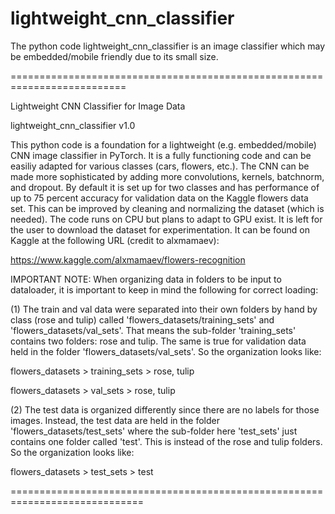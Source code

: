 # lightweight_cnn_classifier

The python code lightweight_cnn_classifier is an image classifier which may be embedded/mobile friendly due to its small size.

==========================================================================

Lightweight CNN Classifier for Image Data


lightweight_cnn_classifier v1.0

This python code is a foundation for a lightweight (e.g. embedded/mobile)  
CNN image classifier in PyTorch. It is a fully functioning code and can be
easiliy adapted for various classes (cars, flowers, etc.). The CNN can be
made more sophisticated by adding more convolutions, kernels, batchnorm, 
and dropout. By default it is set up for two classes and has performance of
up to 75 percent accuracy for validation data on the Kaggle flowers data set. 
This can be improved by cleaning and normalizing the dataset (which is 
needed). The code runs on CPU but plans to adapt to GPU exist. It is left 
for the user to download the dataset for experimentation. It can be 
found on Kaggle at the following URL (credit to alxmamaev):

https://www.kaggle.com/alxmamaev/flowers-recognition


IMPORTANT NOTE:
When organizing data in folders to be input to dataloader, 
it is important to keep in mind the following for correct loading:

(1) The train and val data were separated into their own folders by hand by 
class (rose and tulip) called 'flowers_datasets/training_sets' and 
'flowers_datasets/val_sets'. That means the sub-folder 'training_sets' 
contains two folders: rose and tulip. The same is true for validation data 
held in the folder 'flowers_datasets/val_sets'. So the organization looks like:

flowers_datasets > training_sets > rose, tulip

flowers_datasets > val_sets > rose, tulip

(2) The test data is organized differently since there are no labels 
for those images. Instead, the test data are held in the folder 
'flowers_datasets/test_sets' where the sub-folder here 'test_sets' 
just contains one folder called 'test'. This is instead of the rose and tulip 
folders. So the organization looks like:

flowers_datasets > test_sets > test

=============================================================================

